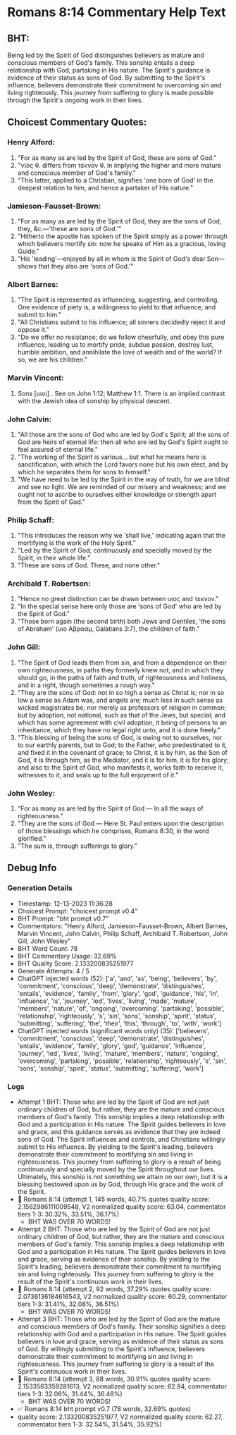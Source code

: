 # Romans 8:14 Commentary Help Text

## BHT:
Being led by the Spirit of God distinguishes believers as mature and conscious members of God's family. This sonship entails a deep relationship with God, partaking in His nature. The Spirit's guidance is evidence of their status as sons of God. By submitting to the Spirit's influence, believers demonstrate their commitment to overcoming sin and living righteously. This journey from suffering to glory is made possible through the Spirit's ongoing work in their lives.

## Choicest Commentary Quotes:
### Henry Alford:
1. "For as many as are led by the Spirit of God, these are sons of God." 
2. "νἱὸς θ. differs from τέκνον θ. in implying the higher and more mature and conscious member of God's family."
3. "This latter, applied to a Christian, signifies 'one born of God' in the deepest relation to him, and hence a partaker of His nature."

### Jamieson-Fausset-Brown:
1. "For as many as are led by the Spirit of God, they are the sons of God, they, &c.—'these are sons of God.'"
2. "Hitherto the apostle has spoken of the Spirit simply as a power through which believers mortify sin: now he speaks of Him as a gracious, loving Guide."
3. "His 'leading'—enjoyed by all in whom is the Spirit of God's dear Son—shows that they also are 'sons of God.'"

### Albert Barnes:
1. "The Spirit is represented as influencing, suggesting, and controlling. One evidence of piety is, a willingness to yield to that influence, and submit to him."
2. "All Christians submit to his influence; all sinners decidedly reject it and oppose it."
3. "Do we offer no resistance; do we follow cheerfully, and obey this pure influence, leading us to mortify pride, subdue passion, destroy lust, humble ambition, and annihilate the love of wealth and of the world? If so, we are his children."

### Marvin Vincent:
1. Sons [υιοι] . See on John 1:12; Matthew 1:1. There is an implied contrast with the Jewish idea of sonship by physical descent.


### John Calvin:
1. "All those are the sons of God who are led by God's Spirit; all the sons of God are heirs of eternal life: then all who are led by God's Spirit ought to feel assured of eternal life."
2. "The working of the Spirit is various... but what he means here is sanctification, with which the Lord favors none but his own elect, and by which he separates them for sons to himself."
3. "We have need to be led by the Spirit in the way of truth, for we are blind and see no light. We are reminded of our misery and weakness; and we ought not to ascribe to ourselves either knowledge or strength apart from the Spirit of God."

### Philip Schaff:
1. "This introduces the reason why we ‘shall live,' indicating again that the mortifying is the work of the Holy Spirit."
2. "Led by the Spirit of God; continuously and specially moved by the Spirit, in their whole life."
3. "These are sons of God. These, and none other."

### Archibald T. Robertson:
1. "Hence no great distinction can be drawn between υιος and τεκνον."
2. "In the special sense here only those are 'sons of God' who are led by the Spirit of God."
3. "Those born again (the second birth) both Jews and Gentiles, 'the sons of Abraham' (υιο Αβρααμ, Galatians 3:7), the children of faith."

### John Gill:
1. "The Spirit of God leads them from sin, and from a dependence on their own righteousness, in paths they formerly knew not, and in which they should go, in the paths of faith and truth, of righteousness and holiness, and in a right, though sometimes a rough way."
2. "They are the sons of God: not in so high a sense as Christ is; nor in so low a sense as Adam was, and angels are; much less in such sense as wicked magistrates be; nor merely as professors of religion in common; but by adoption, not national, such as that of the Jews, but special; and which has some agreement with civil adoption, it being of persons to an inheritance, which they have no legal right unto, and it is done freely."
3. "This blessing of being the sons of God, is owing not to ourselves, nor to our earthly parents, but to God; to the Father, who predestinated to it, and fixed it in the covenant of grace; to Christ, it is by him, as the Son of God, it is through him, as the Mediator, and it is for him, it is for his glory; and also to the Spirit of God, who manifests it, works faith to receive it, witnesses to it, and seals up to the full enjoyment of it."

### John Wesley:
1. "For as many as are led by the Spirit of God — In all the ways of righteousness."
2. "They are the sons of God — Here St. Paul enters upon the description of those blessings which he comprises, Romans 8:30, in the word glorified."
3. "The sum is, through sufferings to glory."


## Debug Info
### Generation Details
- Timestamp: 12-13-2023 11:36:28
- Choicest Prompt: "choicest prompt v0.4"
- BHT Prompt: "bht prompt v0.7"
- Commentators: "Henry Alford, Jamieson-Fausset-Brown, Albert Barnes, Marvin Vincent, John Calvin, Philip Schaff, Archibald T. Robertson, John Gill, John Wesley"
- BHT Word Count: 78
- BHT Commentary Usage: 32.69%
- BHT Quality Score: 2.133200835251977
- Generate Attempts: 4 / 5
- ChatGPT injected words (52):
	['a', 'and', 'as', 'being', 'believers', 'by', 'commitment', 'conscious', 'deep', 'demonstrate', 'distinguishes', 'entails', 'evidence', 'family', 'from', 'glory', 'god', 'guidance', 'his', 'in', 'influence', 'is', 'journey', 'led', 'lives', 'living', 'made', 'mature', 'members', 'nature', 'of', 'ongoing', 'overcoming', 'partaking', 'possible', 'relationship', 'righteously', 's', 'sin', 'sons', 'sonship', 'spirit', 'status', 'submitting', 'suffering', 'the', 'their', 'this', 'through', 'to', 'with', 'work']
- ChatGPT injected words (significant words only) (35):
	['believers', 'commitment', 'conscious', 'deep', 'demonstrate', 'distinguishes', 'entails', 'evidence', 'family', 'glory', 'god', 'guidance', 'influence', 'journey', 'led', 'lives', 'living', 'mature', 'members', 'nature', 'ongoing', 'overcoming', 'partaking', 'possible', 'relationship', 'righteously', 's', 'sin', 'sons', 'sonship', 'spirit', 'status', 'submitting', 'suffering', 'work']

### Logs
- Attempt 1 BHT: Those who are led by the Spirit of God are not just ordinary children of God, but rather, they are the mature and conscious members of God's family. This sonship implies a deep relationship with God and a participation in His nature. The Spirit guides believers in love and grace, and this guidance serves as evidence that they are indeed sons of God. The Spirit influences and controls, and Christians willingly submit to His influence. By yielding to the Spirit's leading, believers demonstrate their commitment to mortifying sin and living in righteousness. This journey from suffering to glory is a result of being continuously and specially moved by the Spirit throughout our lives. Ultimately, this sonship is not something we attain on our own, but it is a blessing bestowed upon us by God, through His grace and the work of the Spirit.
- 🔄 Romans 8:14 (attempt 1, 145 words, 40.7% quotes quality score: 2.1562986111009548, V2 normalized quality score: 63.04, commentator tiers 1-3: 30.32%, 33.51%, 36.17%) 
	- BHT WAS OVER 70 WORDS!
- Attempt 2 BHT: Those who are led by the Spirit of God are not just ordinary children of God, but rather, they are the mature and conscious members of God's family. This sonship implies a deep relationship with God and a participation in His nature. The Spirit guides believers in love and grace, serving as evidence of their sonship. By yielding to the Spirit's leading, believers demonstrate their commitment to mortifying sin and living righteously. This journey from suffering to glory is the result of the Spirit's continuous work in their lives.
- 🔄 Romans 8:14 (attempt 2, 92 words, 37.29% quotes quality score: 2.0736136184616543, V2 normalized quality score: 60.29, commentator tiers 1-3: 31.41%, 32.08%, 36.51%) 
	- BHT WAS OVER 70 WORDS!
- Attempt 3 BHT: Those who are led by the Spirit of God are the mature and conscious members of God's family. Their sonship signifies a deep relationship with God and a participation in His nature. The Spirit guides believers in love and grace, serving as evidence of their status as sons of God. By willingly submitting to the Spirit's influence, believers demonstrate their commitment to mortifying sin and living in righteousness. This journey from suffering to glory is a result of the Spirit's continuous work in their lives.
- 🔄 Romans 8:14 (attempt 3, 88 words, 30.91% quotes quality score: 2.1533563359281613, V2 normalized quality score: 62.94, commentator tiers 1-3: 32.08%, 31.44%, 36.48%) 
	- BHT WAS OVER 70 WORDS!
- ✅ Romans 8:14 bht prompt v0.7 (78 words, 32.69% quotes)
- quality score: 2.133200835251977, V2 normalized quality score: 62.27, commentator tiers 1-3: 32.54%, 31.54%, 35.92%)